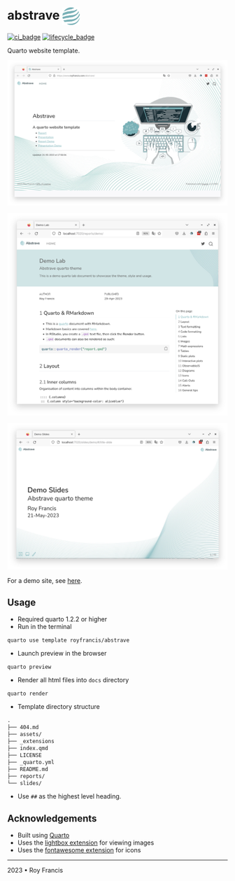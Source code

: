 # abstrave <span><a href="https://github.com/royfrancis/abstrave"><img src="assets/logo.png" style="height:40px;vertical-align:middle;"></a></span> 

[![ci_badge](https://github.com/royfrancis/abstrave/workflows/deploy/badge.svg)](https://github.com/royfrancis/abstrave/actions?workflow=deploy)    [![lifecycle_badge](https://lifecycle.r-lib.org/articles/figures/lifecycle-experimental.svg)](https://lifecycle.r-lib.org/articles/stages.html#experimental)

Quarto website template.

![Report home](preview-home.png)

![Report preview](preview-report.png)

![Slide preview](preview-slide.png)

For a demo site, see [here](https://royfrancis.github.io/abstrave).

## Usage

- Required quarto 1.2.2 or higher
- Run in the terminal

```
quarto use template royfrancis/abstrave
```

- Launch preview in the browser

```
quarto preview
```

- Render all html files into `docs` directory

```
quarto render
```


- Template directory structure

```
.
├── 404.md
├── assets/
├── _extensions
├── index.qmd
├── LICENSE
├── _quarto.yml
├── README.md
├── reports/
└── slides/
```

- Use `##` as the highest level heading.

## Acknowledgements

- Built using [Quarto](https://quarto.org/)
- Uses the [lightbox extension](https://github.com/quarto-ext/lightbox) for viewing images
- Uses the [fontawesome extension](https://github.com/quarto-ext/fontawesome) for icons

---

2023 • Roy Francis
